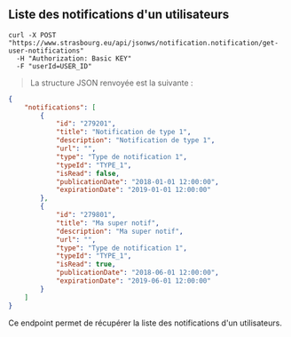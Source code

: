 ## Liste des notifications d'un utilisateurs

```shell
curl -X POST "https://www.strasbourg.eu/api/jsonws/notification.notification/get-user-notifications"
  -H "Authorization: Basic KEY"  
  -F "userId=USER_ID"
```

> La structure JSON renvoyée est la suivante :

```json
{
    "notifications": [
        {
            "id": "279201",
            "title": "Notification de type 1",
            "description": "Notification de type 1",
            "url": "",
            "type": "Type de notification 1",
            "typeId": "TYPE_1",
            "isRead": false,
            "publicationDate": "2018-01-01 12:00:00",
            "expirationDate": "2019-01-01 12:00:00"
        },
        {
            "id": "279801",
            "title": "Ma super notif",
            "description": "Ma super notif",
            "url": "",
            "type": "Type de notification 1",
            "typeId": "TYPE_1",
            "isRead": true,
            "publicationDate": "2018-06-01 12:00:00",
            "expirationDate": "2019-06-01 12:00:00"
        }
    ]
}
```

Ce endpoint permet de récupérer la liste des notifications d'un utilisateurs.
